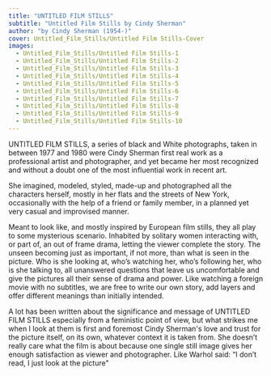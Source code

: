 ```yaml
---
title: "UNTITLED FILM STILLS"
subtitle: "Untitled Film Stills by Cindy Sherman"
author: "by Cindy Sherman (1954-)"
cover: Untitled_Film_Stills/Untitled Film Stills-Cover
images:
  - Untitled_Film_Stills/Untitled Film Stills-1
  - Untitled_Film_Stills/Untitled Film Stills-2
  - Untitled_Film_Stills/Untitled Film Stills-3
  - Untitled_Film_Stills/Untitled Film Stills-4
  - Untitled_Film_Stills/Untitled Film Stills-5
  - Untitled_Film_Stills/Untitled Film Stills-6
  - Untitled_Film_Stills/Untitled Film Stills-7
  - Untitled_Film_Stills/Untitled Film Stills-8
  - Untitled_Film_Stills/Untitled Film Stills-9
  - Untitled_Film_Stills/Untitled Film Stills-10
---
```

UNTITLED FILM STILLS, a series of black and White photographs, taken in between 1977 and 1980 were Cindy Sherman first real work as a professional artist and photographer, and yet became her most recognized and without a doubt one of the most influential work in recent art. 

She imagined, modeled, styled, made-up and photographed all the characters herself, mostly in her flats and the streets of New York, occasionally with the help of a friend or family member, in a planned yet very casual and improvised manner.

Meant to look like, and mostly inspired by European film stills, they all play to some mysterious scenario.
Inhabited by solitary women interacting with, or part of, an out of frame drama, letting the viewer complete the story.  The unseen becoming just as important, if not more,  than what is seen in the picture. 
Who is she looking at, who’s watching her, who’s following her, who is she talking to, all unanswered questions that leave us uncomfortable and give the pictures all their sense of drama and power.
Like watching a foreign movie with no subtitles, we are free to write our own story, add layers and offer different meanings than initially intended.

A lot has been written about the significance and message of UNTITLED FILM STILLS  especially from a feministic point of view, but what strikes me when I look at them is first and foremost Cindy Sherman's love and trust for the picture itself, on its own, whatever context it is taken from.
She doesn’t really care what the film is about because one single still image gives her enough satisfaction as viewer and  photographer.
Like Warhol said: “I don’t read, I just look at the picture"
